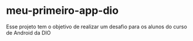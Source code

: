 # meu-primeiro-app-dio
Esse projeto tem o objetivo de realizar um desafio para os alunos do curso de Android da DIO
